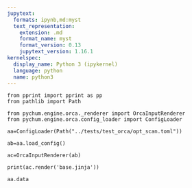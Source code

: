 ```yaml
---
jupytext:
  formats: ipynb,md:myst
  text_representation:
    extension: .md
    format_name: myst
    format_version: 0.13
    jupytext_version: 1.16.1
kernelspec:
  display_name: Python 3 (ipykernel)
  language: python
  name: python3
---
```


```{code-cell} ipython3
from pprint import pprint as pp
from pathlib import Path

from pychum.engine.orca._renderer import OrcaInputRenderer
from pychum.engine.orca.config_loader import ConfigLoader
```

```{code-cell} ipython3
aa=ConfigLoader(Path("../tests/test_orca/opt_scan.toml"))
```

```{code-cell} ipython3
ab=aa.load_config()
```

```{code-cell} ipython3
ac=OrcaInputRenderer(ab)
```

```{code-cell} ipython3
print(ac.render('base.jinja'))
```

```{code-cell} ipython3
aa.data
```

```{code-cell} ipython3

```
